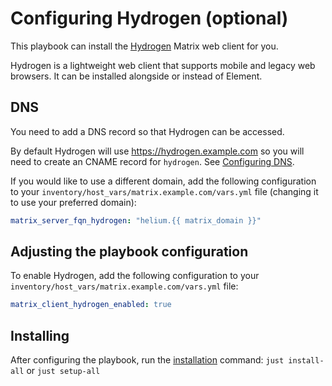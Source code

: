 # Configuring Hydrogen (optional)

This playbook can install the [Hydrogen](https://github.com/element-hq/hydrogen-web) Matrix web client for you.

Hydrogen is a lightweight web client that supports mobile and legacy web browsers. It can be installed alongside or instead of Element.

## DNS

You need to add a DNS record so that Hydrogen can be accessed.

By default Hydrogen will use https://hydrogen.example.com so you will need to create an CNAME record for `hydrogen`. See [Configuring DNS](configuring-dns.md).

If you would like to use a different domain, add the following configuration to your `inventory/host_vars/matrix.example.com/vars.yml` file (changing it to use your preferred domain):

```yaml
matrix_server_fqn_hydrogen: "helium.{{ matrix_domain }}"
```

## Adjusting the playbook configuration

To enable Hydrogen, add the following configuration to your `inventory/host_vars/matrix.example.com/vars.yml` file:

```yaml
matrix_client_hydrogen_enabled: true
```

## Installing

After configuring the playbook, run the [installation](installing.md) command: `just install-all` or `just setup-all`
